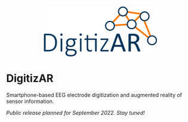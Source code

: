 <p align="center">
  <img src="https://raw.githubusercontent.com/eeg-digitizar/.github/main/profile/digitizar-logo.png" width="303" height="134">
</p>

# DigitizAR

Smartphone-based EEG electrode digitization and augmented reality of sensor information.

*Public release planned for September 2022. Stay tuned!*
